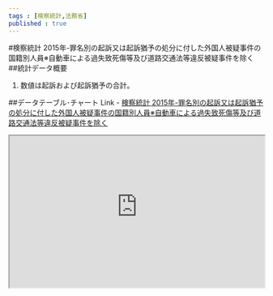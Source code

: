 ```yaml
--- 
tags : [検察統計,法務省] 
published : true
---
```

#検察統計 2015年-罪名別の起訴又は起訴猶予の処分に付した外国人被疑事件の国籍別人員※自動車による過失致死傷等及び道路交通法等違反被疑事件を除く
##統計データ概要
1. 数値は起訴および起訴猶予の合計。





##データテーブル･チャート
Link - [検察統計 2015年-罪名別の起訴又は起訴猶予の処分に付した外国人被疑事件の国籍別人員※自動車による過失致死傷等及び道路交通法等違反被疑事件を除く](
http://knowledgevault.saecanet.com/charts/am-consulting.co.jp-2016-08-31-15-23-45.html
)

<iframe src="
http://knowledgevault.saecanet.com/charts/am-consulting.co.jp-2016-08-31-15-23-45.html
" width="100%" height="300px"></iframe>